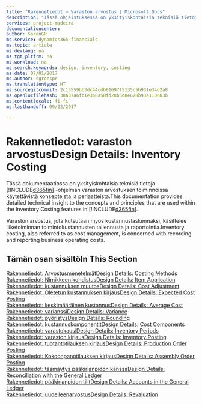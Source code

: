 ```yaml
---
title: "Rakennetiedot – Varaston arvostus | Microsoft Docs"
description: "Tässä ohjeistuksessa on yksityiskohtaisia teknisiä tietoja [!INCLUDE[d365fin](includes/d365fin_md.md)]in varaston arvostuksen toiminnoissa käytettävistä käsitteistä ja periaatteista."
services: project-madeira
documentationcenter: 
author: SorenGP
ms.service: dynamics365-financials
ms.topic: article
ms.devlang: na
ms.tgt_pltfrm: na
ms.workload: na
ms.search.keywords: design, inventory, costing
ms.date: 07/01/2017
ms.author: sgroespe
ms.translationtype: HT
ms.sourcegitcommit: 2c13559bb3dc44cdb61697f5135c5b931e34d2a8
ms.openlocfilehash: 38a37a6fb1e3b8a58fd28b3d8e678b93a110683b
ms.contentlocale: fi-fi
ms.lasthandoff: 09/22/2017

---
```

# <a name="design-details-inventory-costing"></a><span data-ttu-id="2288c-103">Rakennetiedot: varaston arvostus</span><span class="sxs-lookup"><span data-stu-id="2288c-103">Design Details: Inventory Costing</span></span>
<span data-ttu-id="2288c-104">Tässä dokumentaatiossa on yksityiskohtaisia teknisiä tietoja [!INCLUDE[d365fin](includes/d365fin_md.md)] -ohjelman varaston arvostuksen toiminnoissa käytettävistä konsepteista ja periaatteista.</span><span class="sxs-lookup"><span data-stu-id="2288c-104">This documentation provides detailed technical insight to the concepts and principles that are used within the Inventory Costing features in [!INCLUDE[d365fin](includes/d365fin_md.md)].</span></span>  

<span data-ttu-id="2288c-105">Varaston arvostus, jota kutsutaan myös kustannuslaskennaksi, käsittelee liiketoiminnan toimintokustannusten tallennusta ja raportointia.</span><span class="sxs-lookup"><span data-stu-id="2288c-105">Inventory costing, also referred to as cost management, is concerned with recording and reporting business operating costs.</span></span>  

## <a name="in-this-section"></a><span data-ttu-id="2288c-106">Tämän osan sisältö</span><span class="sxs-lookup"><span data-stu-id="2288c-106">In This Section</span></span>  
[<span data-ttu-id="2288c-107">Rakennetiedot: Arvostusmenetelmät</span><span class="sxs-lookup"><span data-stu-id="2288c-107">Design Details: Costing Methods</span></span>](design-details-costing-methods.md)  
[<span data-ttu-id="2288c-108">Rakennetiedot: Nimikkeen kohdistus</span><span class="sxs-lookup"><span data-stu-id="2288c-108">Design Details: Item Application</span></span>](design-details-item-application.md)  
[<span data-ttu-id="2288c-109">Rakennetiedot: kustannuksen muutos</span><span class="sxs-lookup"><span data-stu-id="2288c-109">Design Details: Cost Adjustment</span></span>](design-details-cost-adjustment.md)  
[<span data-ttu-id="2288c-110">Rakennetiedot: Oletetun kustannuksen kirjaus</span><span class="sxs-lookup"><span data-stu-id="2288c-110">Design Details: Expected Cost Posting</span></span>](design-details-expected-cost-posting.md)  
[<span data-ttu-id="2288c-111">Rakennetiedot: keskimääräinen kustannus</span><span class="sxs-lookup"><span data-stu-id="2288c-111">Design Details: Average Cost</span></span>](design-details-average-cost.md)  
[<span data-ttu-id="2288c-112">Rakennetiedot: varianssi</span><span class="sxs-lookup"><span data-stu-id="2288c-112">Design Details: Variance</span></span>](design-details-variance.md)  
[<span data-ttu-id="2288c-113">Rakennetiedot: pyöristys</span><span class="sxs-lookup"><span data-stu-id="2288c-113">Design Details: Rounding</span></span>](design-details-rounding.md)  
[<span data-ttu-id="2288c-114">Rakennetiedot: kustannuskomponentit</span><span class="sxs-lookup"><span data-stu-id="2288c-114">Design Details: Cost Components</span></span>](design-details-cost-components.md)  
[<span data-ttu-id="2288c-115">Rakennetiedot: varastokausi</span><span class="sxs-lookup"><span data-stu-id="2288c-115">Design Details: Inventory Periods</span></span>](design-details-inventory-periods.md)  
[<span data-ttu-id="2288c-116">Rakennetiedot: varaston kirjaus</span><span class="sxs-lookup"><span data-stu-id="2288c-116">Design Details: Inventory Posting</span></span>](design-details-inventory-posting.md)  
[<span data-ttu-id="2288c-117">Rakennetiedot: tuotantotilauksen kirjaus</span><span class="sxs-lookup"><span data-stu-id="2288c-117">Design Details: Production Order Posting</span></span>](design-details-production-order-posting.md)  
[<span data-ttu-id="2288c-118">Rakennetiedot: Kokoonpanotilauksen kirjaus</span><span class="sxs-lookup"><span data-stu-id="2288c-118">Design Details: Assembly Order Posting</span></span>](design-details-assembly-order-posting.md)  
[<span data-ttu-id="2288c-119">Rakennetiedot: täsmäytys pääkirjanpidon kanssa</span><span class="sxs-lookup"><span data-stu-id="2288c-119">Design Details: Reconciliation with the General Ledger</span></span>](design-details-reconciliation-with-the-general-ledger.md)  
[<span data-ttu-id="2288c-120">Rakennetiedot: pääkirjanpidon tilit</span><span class="sxs-lookup"><span data-stu-id="2288c-120">Design Details: Accounts in the General Ledger</span></span>](design-details-accounts-in-the-general-ledger.md)  
[<span data-ttu-id="2288c-121">Rakennetiedot: uudelleenarvostus</span><span class="sxs-lookup"><span data-stu-id="2288c-121">Design Details: Revaluation</span></span>](design-details-revaluation.md)

